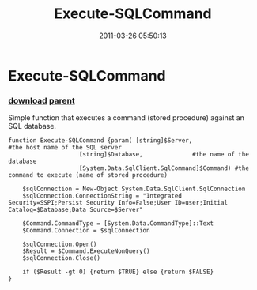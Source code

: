 ﻿---
pid:            2579
parent:         481
children:       
poster:         Justin Dearing
title:          Execute-SQLCommand
date:           2011-03-26 05:50:13
description:    Simple function that executes a command (stored procedure) against an SQL database.
format:         posh
---

# Execute-SQLCommand

### [download](2579.ps1) [parent](481.md) 

Simple function that executes a command (stored procedure) against an SQL database.

```posh
function Execute-SQLCommand {param(	[string]$Server,				#the host name of the SQL server
					[string]$Database,				#the name of the database
					[System.Data.SqlClient.SqlCommand]$Command)	#the command to execute (name of stored procedure)

	$sqlConnection = New-Object System.Data.SqlClient.SqlConnection
	$sqlConnection.ConnectionString = "Integrated Security=SSPI;Persist Security Info=False;User ID=user;Initial Catalog=$Database;Data Source=$Server"
	
	$Command.CommandType = [System.Data.CommandType]::Text
	$Command.Connection = $sqlConnection
	
	$sqlConnection.Open()
	$Result = $Command.ExecuteNonQuery()
	$sqlConnection.Close()
	
	if ($Result -gt 0) {return $TRUE} else {return $FALSE}
}
```
